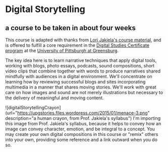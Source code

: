# Digital Storytelling
## a course to be taken in about four weeks

This course is adapted with thanks from [Lori Jakiela's course material](https://upgstories.wordpress.com/2015/01/05/welcome-to-digital-storytelling-1-syllabus-and-course-details/), and is offered to fulfill a core requirement in the [Digital Studies Certificate program](http://greensburg.pitt.edu/academics/info/digital-studies) at the [University of Pittsburgh at Greensburg](http://www.greensburg.pitt.edu/).

The key idea here is to learn narrative techniques that apply digital tools, working with blogs, photo essays, podcasts, sound compositions, short video clips that combine together with words to produce narratives shared mindfully with audiences in a digital environment. We'll concentrate on learning how by reviewing successful blogs and sites incorporating multimedia in a manner that shares moving stories. We'll work with great care on how images and sound are not merely illustrations but necessary to the delivery of meaningful and moving content.  


![digitalStorytellingCrayon](url="https://upgstories.files.wordpress.com/2015/01/menace-3.png" description="a human crayon, from Prof. Jakiela's syllabus") 
I'm importing this image from Prof. Jakiela's syllabus, because it helps to convey how an image can convey character, emotion, and be integral to a concept. You may create your own digital compositions in this course or "remix" others into your own, providing some reference and a link outward when you do so. 
